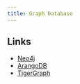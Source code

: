 ```yaml
---
title: Graph Database
---
```


## Links

- [Neo4j](https://de.wikipedia.org/wiki/Neo4j)
- [ArangoDB](https://www.arangodb.com/)
- [TigerGraph](https://www.tigergraph.com/)
